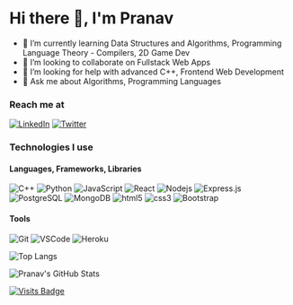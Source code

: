 <h1>Hi there 👋, I'm Pranav </h1>

- 🌱 I’m currently learning Data Structures and Algorithms, Programming Language Theory - Compilers, 2D Game Dev
- 👯 I’m looking to collaborate on Fullstack Web Apps
- 🤔 I’m looking for help with advanced C++, Frontend Web Development
- 💬 Ask me about Algorithms, Programming Languages

<h3>Reach me at</h3>
<p>
<a href="https://www.linkedin.com/in/pranavmodx/" target="_blank"><img alt="LinkedIn" src="https://img.shields.io/badge/linkedin-%230077B5.svg?&style=for-the-badge&logo=linkedin&logoColor=white" /></a>    
<a href="https://twitter.com/pranavmodx" target="_blank"><img alt="Twitter" src="https://img.shields.io/badge/Twitter-%231DA1F2.svg?style=for-the-badge&logo=Twitter&logoColor=white"/></a>
</p>

<h3>Technologies I use</h3>
<h4>Languages, Frameworks, Libraries</h4>
<p>
<img alt="C++" src="https://img.shields.io/badge/C++-%2300599C.svg?style=flat-square&logo=c%2B%2B&ogoColor=white"/>
<img alt="Python" src="https://img.shields.io/badge/-Python-%2314354C?style=flat-square&logo=python&logoColor=white" />
<img alt="JavaScript" src="https://img.shields.io/badge/-JavaScript-%23323330?style=flat-square&logo=javascript&logoColor=%23F7DF1E" />
<img alt="React" src="https://img.shields.io/badge/-React-%2320232a?style=flat-square&logo=react&logoColor=%2361DAFB"/>
<img alt="Nodejs" src="https://img.shields.io/badge/-Node.js-43853d?style=flat-square&logo=Node-dot-js&logoColor=white" />
<img alt="Express.js" src="https://img.shields.io/badge/-Express.js-%23404d59.svg?style=flat-square&logo=express&logoColor=%2361DAFB"/>
<img alt="PostgreSQL" src="https://img.shields.io/badge/-PostgreSQL-F6F6F6?style=flat-square&logo=postgresql&logoColor=31648C" />
<img alt="MongoDB" src="https://img.shields.io/badge/-MongoDB-13aa52?style=flat-square&logo=mongodb&logoColor=white" />
<img alt="html5" src="https://img.shields.io/badge/-HTML5-E96227?style=flat-square&logo=html5&logoColor=D43C1B" />
<img alt="css3" src="https://img.shields.io/badge/-CSS3-3E95CF?style=flat-square&logo=css3&logoColor=0061AC" />
<img alt="Bootstrap" src="https://img.shields.io/badge/-Bootstrap-EAEAEA?style=flat-square&logo=bootstrap&logoColor=673E91" />
</p>
<h4>Tools</h4>
<p>
<img alt="Git" src="https://img.shields.io/badge/-Git-F05032?style=flat-square&logo=git&logoColor=white" />
<img alt="VSCode" src="https://img.shields.io/badge/-VSCode-2C2B30?style=flat-square&logo=visual-studio-code&logoColor=4AABEB" />
<img alt="Heroku" src="https://img.shields.io/badge/-Heroku-430098?style=flat-square&logo=heroku&logoColor=white" />
</p>

![Top Langs](https://github-readme-stats.vercel.app/api/top-langs/?username=pranavmodx&langs_count=7&count_private=true&theme=tokyonight)

![Pranav's GitHub Stats](https://github-readme-stats.vercel.app/api?username=pranavmodx&count_private=true&show_icons=true&include_all_commits=true&theme=radical)

[![Visits Badge](https://badges.pufler.dev/visits/pranavmodx/pranavmodx)](https://badges.pufler.dev)
